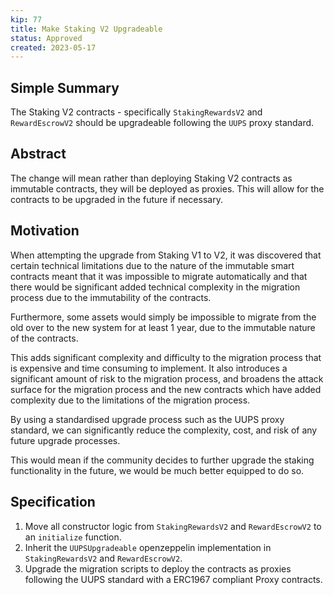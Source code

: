 ```yaml
---
kip: 77
title: Make Staking V2 Upgradeable
status: Approved
created: 2023-05-17
---
```


## Simple Summary

The Staking V2 contracts - specifically `StakingRewardsV2` and `RewardEscrowV2` should be upgradeable following the `UUPS` proxy standard.

## Abstract

The change will mean rather than deploying Staking V2 contracts as immutable contracts, they will be deployed as proxies. This will allow for the contracts to be upgraded in the future if necessary.

## Motivation

When attempting the upgrade from Staking V1 to V2, it was discovered that certain technical limitations due to the nature of the immutable smart contracts meant that it was impossible to migrate automatically and that there would be significant added technical complexity in the migration process due to the immutability of the contracts.

Furthermore, some assets would simply be impossible to migrate from the old over to the new system for at least 1 year, due to the immutable nature of the contracts.

This adds significant complexity and difficulty to the migration process that is expensive and time consuming to implement. It also introduces a significant amount of risk to the migration process, and broadens the attack surface for the migration process and the new contracts which have added complexity due to the limitations of the migration process.

By using a standardised upgrade process such as the UUPS proxy standard, we can significantly reduce the complexity, cost, and risk of any future upgrade processes.

This would mean if the community decides to further upgrade the staking functionality in the future, we would be much better equipped to do so.

## Specification

1. Move all constructor logic from `StakingRewardsV2` and `RewardEscrowV2` to an `initialize` function.
2. Inherit the `UUPSUpgradeable` openzeppelin implementation in `StakingRewardsV2` and `RewardEscrowV2`.
3. Upgrade the migration scripts to deploy the contracts as proxies following the UUPS standard with a ERC1967 compliant Proxy contracts.
